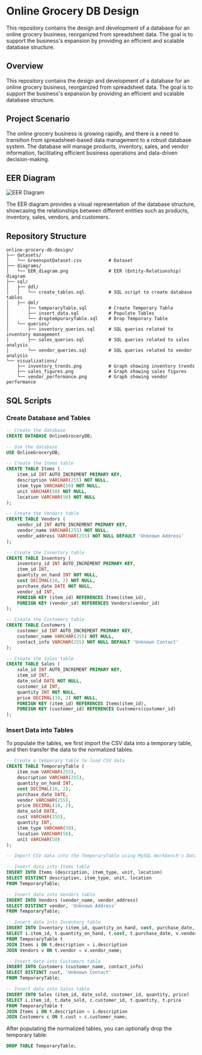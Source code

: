 # Online Grocery DB Design

This repository contains the design and development of a database for an online grocery business, reorganized from spreadsheet data. The goal is to support the business's expansion by providing an efficient and scalable database structure.

## Overview

This repository contains the design and development of a database for an online grocery business, reorganized from spreadsheet data. The goal is to support the business's expansion by providing an efficient and scalable database structure.

## Project Scenario

The online grocery business is growing rapidly, and there is a need to transition from spreadsheet-based data management to a robust database system. The database will manage products, inventory, sales, and vendor information, facilitating efficient business operations and data-driven decision-making.

## EER Diagram

![EER Diagram](diagrams/EER_diagram.png)

The EER diagram provides a visual representation of the database structure, showcasing the relationships between different entities such as products, inventory, sales, vendors, and customers.

## Repository Structure

```plaintext
online-grocery-db-design/
├── datasets/
│   └── GreenspotDataset.csv          # Dataset
├── diagrams/
│   └── EER_diagram.png               # EER (Entity-Relationship) diagram
├── sql/
│   ├── ddl/
│   │   └── create_tables.sql         # SQL script to create database tables
│   ├── dml/
│       ├── temporaryTable.sql        # Create Temporary Table
│       ├── insert_data.sql           # Populate Tables 
│       └── droptemporaryTable.sql    # Drop Temporary Table
│   └── queries/
│       ├── inventory_queries.sql     # SQL queries related to inventory management
│       ├── sales_queries.sql         # SQL queries related to sales analysis
│       └── vendor_queries.sql        # SQL queries related to vendor analysis
└── visualizations/
    ├── inventory_trends.png          # Graph showing inventory trends
    ├── sales_figures.png             # Graph showing sales figures
    └── vendor_performance.png        # Graph showing vendor performance
```

## SQL Scripts

### Create Database and Tables

```sql
-- Create the database
CREATE DATABASE OnlineGroceryDB;

-- Use the database
USE OnlineGroceryDB;

-- Create the Items table
CREATE TABLE Items (
    item_id INT AUTO_INCREMENT PRIMARY KEY,
    description VARCHAR(255) NOT NULL,
    item_type VARCHAR(50) NOT NULL,
    unit VARCHAR(50) NOT NULL,
    location VARCHAR(50) NOT NULL
);

-- Create the Vendors table
CREATE TABLE Vendors (
    vendor_id INT AUTO_INCREMENT PRIMARY KEY,
    vendor_name VARCHAR(255) NOT NULL,
    vendor_address VARCHAR(255) NOT NULL DEFAULT 'Unknown Address'
);

-- Create the Inventory table
CREATE TABLE Inventory (
    inventory_id INT AUTO_INCREMENT PRIMARY KEY,
    item_id INT,
    quantity_on_hand INT NOT NULL,
    cost DECIMAL(10, 2) NOT NULL,
    purchase_date DATE NOT NULL,
    vendor_id INT,
    FOREIGN KEY (item_id) REFERENCES Items(item_id),
    FOREIGN KEY (vendor_id) REFERENCES Vendors(vendor_id)
);

-- Create the Customers table
CREATE TABLE Customers (
    customer_id INT AUTO_INCREMENT PRIMARY KEY,
    customer_name VARCHAR(255) NOT NULL,
    contact_info VARCHAR(255) NOT NULL DEFAULT 'Unknown Contact'
);

-- Create the Sales table
CREATE TABLE Sales (
    sale_id INT AUTO_INCREMENT PRIMARY KEY,
    item_id INT,
    date_sold DATE NOT NULL,
    customer_id INT,
    quantity INT NOT NULL,
    price DECIMAL(10, 2) NOT NULL,
    FOREIGN KEY (item_id) REFERENCES Items(item_id),
    FOREIGN KEY (customer_id) REFERENCES Customers(customer_id)
);
```

### Insert Data into Tables

To populate the tables, we first import the CSV data into a temporary table, and then transfer the data to the normalized tables.

```sql 
-- Create a temporary table to load CSV data
CREATE TABLE TemporaryTable (
    item_num VARCHAR(255),
    description VARCHAR(255),
    quantity_on_hand INT,
    cost DECIMAL(10, 2),
    purchase_date DATE,
    vendor VARCHAR(255),
    price DECIMAL(10, 2),
    date_sold DATE,
    cust VARCHAR(255),
    quantity INT,
    item_type VARCHAR(50),
    location VARCHAR(50),
    unit VARCHAR(50)
);

-- Import CSV data into the TemporaryTable using MySQL Workbench's Data Import Wizard

-- Insert data into Items table
INSERT INTO Items (description, item_type, unit, location)
SELECT DISTINCT description, item_type, unit, location
FROM TemporaryTable;

-- Insert data into Vendors table
INSERT INTO Vendors (vendor_name, vendor_address)
SELECT DISTINCT vendor, 'Unknown Address'
FROM TemporaryTable;

-- Insert data into Inventory table
INSERT INTO Inventory (item_id, quantity_on_hand, cost, purchase_date, vendor_id)
SELECT i.item_id, t.quantity_on_hand, t.cost, t.purchase_date, v.vendor_id
FROM TemporaryTable t
JOIN Items i ON t.description = i.description
JOIN Vendors v ON t.vendor = v.vendor_name;

-- Insert data into Customers table
INSERT INTO Customers (customer_name, contact_info)
SELECT DISTINCT cust, 'Unknown Contact'
FROM TemporaryTable;

-- Insert data into Sales table
INSERT INTO Sales (item_id, date_sold, customer_id, quantity, price)
SELECT i.item_id, t.date_sold, c.customer_id, t.quantity, t.price
FROM TemporaryTable t
JOIN Items i ON t.description = i.description
JOIN Customers c ON t.cust = c.customer_name;
```

After populating the normalized tables, you can optionally drop the temporary table:

```sql
DROP TABLE TemporaryTable;
```
